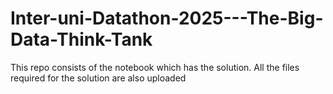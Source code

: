 # Inter-uni-Datathon-2025---The-Big-Data-Think-Tank
This repo consists of the notebook which has the solution. All the files required for the solution are also uploaded

